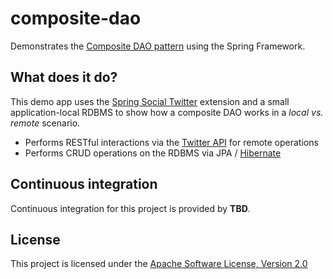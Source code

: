 composite-dao
=============

Demonstrates the [Composite DAO pattern](http://davejoyce.github.io/projects/2013/04/24/composite-dao-pattern) using the Spring Framework.

What does it do?
----------------

This demo app uses the [Spring Social Twitter](http://static.springframework.org/spring-social-twitter/docs/1.0.x/reference/html) extension and a small application-local RDBMS to show how a composite DAO works in a _local vs. remote_ scenario.

* Performs RESTful interactions via the [Twitter API](https://dev.twitter.com) for remote operations
* Performs CRUD operations on the RDBMS via JPA / [Hibernate](http://www.hibernate.org/)

Continuous integration
----------------------

Continuous integration for this project is provided by **TBD**.

License
-------

This project is licensed under the [Apache Software License, Version 2.0](http://www.apache.org/licenses/LICENSE-2.0.txt)
